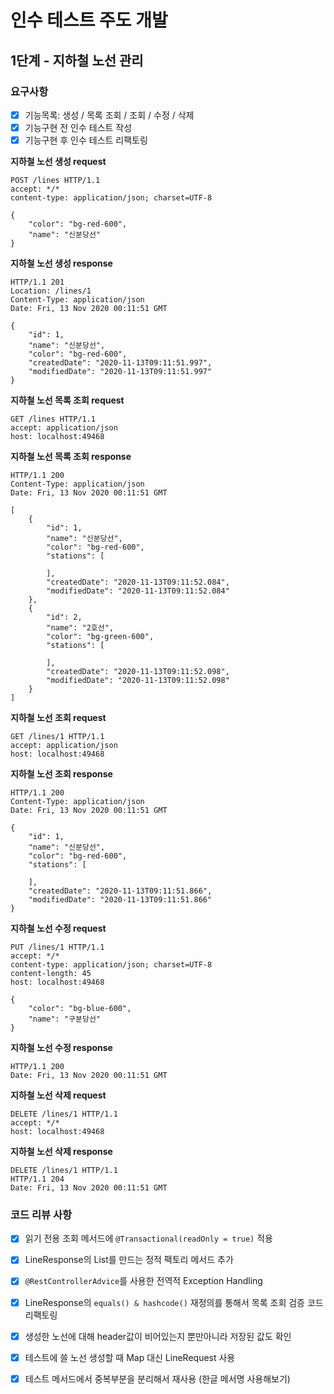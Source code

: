 # 인수 테스트 주도 개발
## 1단계 - 지하철 노선 관리

### 요구사항
- [x] 기능목록: 생성 / 목록 조회 / 조회 / 수정 / 삭제
- [x] 기능구현 전 인수 테스트 작성
- [x] 기능구현 후 인수 테스트 리팩토링

**지하철 노선 생성 request**
```http request
POST /lines HTTP/1.1
accept: */*
content-type: application/json; charset=UTF-8

{
    "color": "bg-red-600",
    "name": "신분당선"
}
```

**지하철 노선 생성 response**
```http request
HTTP/1.1 201
Location: /lines/1
Content-Type: application/json
Date: Fri, 13 Nov 2020 00:11:51 GMT

{
    "id": 1,
    "name": "신분당선",
    "color": "bg-red-600",
    "createdDate": "2020-11-13T09:11:51.997",
    "modifiedDate": "2020-11-13T09:11:51.997"
}
```

**지하철 노선 목록 조회 request**
```http request
GET /lines HTTP/1.1
accept: application/json
host: localhost:49468
```

**지하철 노선 목록 조회 response**
```http request
HTTP/1.1 200
Content-Type: application/json
Date: Fri, 13 Nov 2020 00:11:51 GMT

[
    {
        "id": 1,
        "name": "신분당선",
        "color": "bg-red-600",
        "stations": [
            
        ],
        "createdDate": "2020-11-13T09:11:52.084",
        "modifiedDate": "2020-11-13T09:11:52.084"
    },
    {
        "id": 2,
        "name": "2호선",
        "color": "bg-green-600",
        "stations": [
            
        ],
        "createdDate": "2020-11-13T09:11:52.098",
        "modifiedDate": "2020-11-13T09:11:52.098"
    }
]
```

**지하철 노선 조회 request**
```http request
GET /lines/1 HTTP/1.1
accept: application/json
host: localhost:49468
```

**지하철 노선 조회 response**
```http request
HTTP/1.1 200 
Content-Type: application/json
Date: Fri, 13 Nov 2020 00:11:51 GMT

{
    "id": 1,
    "name": "신분당선",
    "color": "bg-red-600",
    "stations": [
        
    ],
    "createdDate": "2020-11-13T09:11:51.866",
    "modifiedDate": "2020-11-13T09:11:51.866"
}
```

**지하철 노선 수정 request**
```http request
PUT /lines/1 HTTP/1.1
accept: */*
content-type: application/json; charset=UTF-8
content-length: 45
host: localhost:49468

{
    "color": "bg-blue-600",
    "name": "구분당선"
}
```

**지하철 노선 수정 response**
```http request
HTTP/1.1 200 
Date: Fri, 13 Nov 2020 00:11:51 GMT
```

**지하철 노선 삭제 request**
```http request
DELETE /lines/1 HTTP/1.1
accept: */*
host: localhost:49468
```

**지하철 노선 삭제 response**
```http request
DELETE /lines/1 HTTP/1.1
HTTP/1.1 204 
Date: Fri, 13 Nov 2020 00:11:51 GMT
```

### 코드 리뷰 사항

- [x] 읽기 전용 조회 메서드에 ```@Transactional(readOnly = true)``` 적용
- [x] LineResponse의 List를 만드는 정적 팩토리 메서드 추가   
- [x] ```@RestControllerAdvice```를 사용한 전역적 Exception Handling
- [x] LineResponse의 ```equals() & hashcode()``` 재정의를 통해서 목록 조회 검증 코드 리팩토링
- [x] 생성한 노선에 대해 header값이 비어있는지 뿐만아니라 저장된 값도 확인
- [x] 테스트에 쓸 노선 생성할 때 Map 대신 LineRequest 사용
- [x] 테스트 메서드에서 중복부분을 분리해서 재사용 (한글 메서명 사용해보기)

